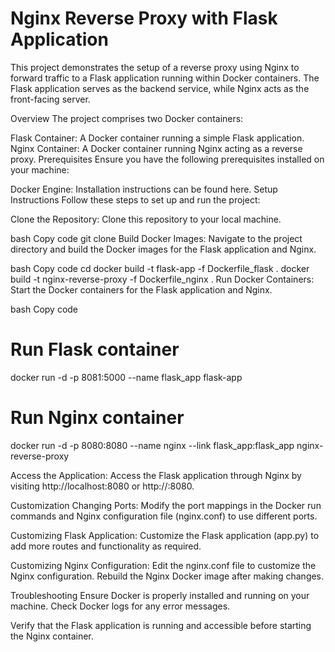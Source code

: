 # Nginx Reverse Proxy with Flask Application
This project demonstrates the setup of a reverse proxy using Nginx to forward traffic to a Flask application running within Docker containers. The Flask application serves as the backend service, while Nginx acts as the front-facing server.

Overview
The project comprises two Docker containers:

Flask Container: A Docker container running a simple Flask application.
Nginx Container: A Docker container running Nginx acting as a reverse proxy.
Prerequisites
Ensure you have the following prerequisites installed on your machine:

Docker Engine: Installation instructions can be found here.
Setup Instructions
Follow these steps to set up and run the project:

Clone the Repository: Clone this repository to your local machine.

bash
Copy code
git clone <repository-url>
Build Docker Images: Navigate to the project directory and build the Docker images for the Flask application and Nginx.

bash
Copy code
cd <project-directory>
docker build -t flask-app -f Dockerfile_flask .
docker build -t nginx-reverse-proxy -f Dockerfile_nginx .
Run Docker Containers: Start the Docker containers for the Flask application and Nginx.

bash
Copy code
# Run Flask container
docker run -d -p 8081:5000 --name flask_app flask-app

# Run Nginx container
docker run -d -p 8080:8080 --name nginx --link flask_app:flask_app nginx-reverse-proxy

Access the Application: Access the Flask application through Nginx by visiting http://localhost:8080 or http://<host-ip>:8080.

Customization
Changing Ports: Modify the port mappings in the Docker run commands and Nginx configuration file (nginx.conf) to use different ports.

Customizing Flask Application: Customize the Flask application (app.py) to add more routes and functionality as required.

Customizing Nginx Configuration: Edit the nginx.conf file to customize the Nginx configuration. Rebuild the Nginx Docker image after making changes.

Troubleshooting
Ensure Docker is properly installed and running on your machine. Check Docker logs for any error messages.

Verify that the Flask application is running and accessible before starting the Nginx container.

